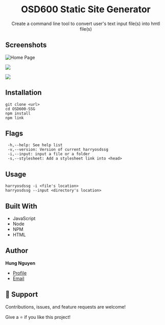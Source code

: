 <h1 align="center">OSD600 Static Site Generator</h1>

<p align="center">Create a command line tool to convert user's text input file(s) into hmtl file(s)</p>


## Screenshots

![Home Page](/screenshots/1.png "Home Page")

![](/screenshots/2.png)

![](/screenshots/3.png)

## Installation
```
git clone <url>
cd OSD600-SSG
npm install
npm link
```
## Flags
```
 -h,--help: See help list
 -v,--version: Version of current harryosdssg
 -i,--input: input a file or a folder
 -s,--stylesheet: Add a stylesheet link into <head>
```

## Usage
```
harryosdssg -i <file's location>
harryosdssg --input <directory's location>
```

## Built With

- JavaScript
- Node
- NPM
- HTML

## Author

**Hung Nguyen**

- [Profile](https://github.com/nguyenhung15913")
- [Email](mailto:hnguyen97@myseneca.ca")

## 🤝 Support

Contributions, issues, and feature requests are welcome!

Give a ⭐️ if you like this project!
